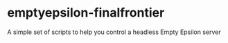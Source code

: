 # emptyepsilon-finalfrontier
A simple set of scripts to help you control a headless Empty Epsilon server
